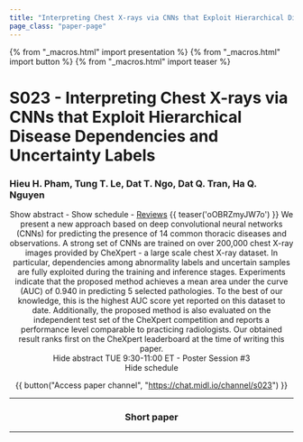 ```yaml
---
title: "Interpreting Chest X-rays via CNNs that Exploit Hierarchical Disease Dependencies and Uncertainty Labels"
page_class: "paper-page"
---
```


{% from "_macros.html" import presentation %}
{% from "_macros.html" import button %}
{% from "_macros.html" import teaser %}

# S023 - Interpreting Chest X-rays via CNNs that Exploit Hierarchical Disease Dependencies and Uncertainty Labels


### Hieu H. Pham, Tung T. Le, Dat T. Ngo, Dat Q. Tran, Ha Q. Nguyen

<center><a class="toggle_visibility" data-selector=".paper_abstract" data-level="3">Show abstract</a>
        - <a class="toggle_visibility" data-selector=".paper_qa" data-level="3">Show schedule</a>
        - <a href="https://openreview.net/forum?id=4o1GLIIHlh">Reviews</a>
        {{ teaser('oOBRZmyJW7o') }}

<span class="paper_abstract">
        We present a new approach based on deep convolutional neural networks (CNNs) for predicting the presence of 14 common thoracic diseases and observations. A strong set of CNNs are trained on over 200,000 chest X-ray images provided by CheXpert - a large scale chest X-ray dataset. In particular, dependencies among abnormality labels and uncertain samples are fully exploited during the training and inference stages. Experiments indicate that the proposed method achieves a mean area under the curve (AUC) of 0.940 in predicting 5 selected pathologies. To the best of our knowledge, this is the highest AUC score yet reported on this dataset to date. Additionally, the proposed method is also evaluated on the independent test set of the CheXpert competition and reports a performance level comparable to practicing radiologists. Our obtained result ranks first on the CheXpert leaderboard at the time of writing this paper.
        <span class="actions">
  <br/>
  <a class="toggle_visibility" data-level="2">Hide abstract</a></span>
</span>

<span class="paper_qa">
        TUE 9:30-11:00 ET - Poster Session #3
        <br/>
        <span class="actions"><a class="toggle_visibility" data-level="2">Hide schedule</a></span>
</span>

{{ button("Access paper channel", "https://chat.midl.io/channel/s023") }}

---

### Short paper

---

